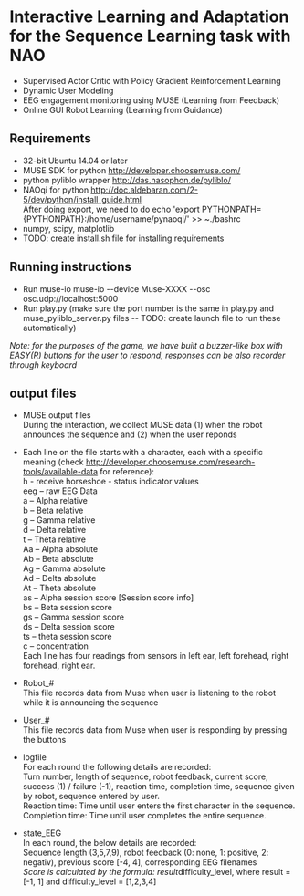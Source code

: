 # Interactive Learning and Adaptation for the Sequence Learning task with NAO
- Supervised Actor Critic with Policy Gradient Reinforcement Learning
- Dynamic User Modeling 
- EEG engagement monitoring using MUSE (Learning from Feedback)
- Online GUI Robot Learning (Learning from Guidance)

## Requirements
- 32-bit Ubuntu 14.04 or later
- MUSE SDK for python http://developer.choosemuse.com/   
- python pyliblo wrapper http://das.nasophon.de/pyliblo/  
- NAOqi for python http://doc.aldebaran.com/2-5/dev/python/install_guide.html   
After doing export, we need to do echo 'export PYTHONPATH={PYTHONPATH}:/home/username/pynaoqi/' >> ~./bashrc  
- numpy, scipy, matplotlib  
- TODO: create install.sh file for installing requirements  

## Running instructions
- Run muse-io
muse-io --device Muse-XXXX --osc osc.udp://localhost:5000
- Run play.py 
(make sure the port number is the same in play.py and muse_pyliblo_server.py files -- TODO: create launch file to run these automatically)

*Note: for the purposes of the game, we have built a buzzer-like box with EASY(R) buttons for the user to respond, responses can be also recorder through keyboard* 

## output files
- MUSE output files  
During the interaction, we collect MUSE data (1) when the robot announces the sequence and (2) when the user reponds

- Each line on the file starts with a character, each with a specific meaning (check http://developer.choosemuse.com/research-tools/available-data for reference):  
h - receive horseshoe - status indicator values  
eeg – raw EEG Data  
a – Alpha relative   
b – Beta relative  
g – Gamma relative  
d – Delta relative  
t – Theta relative  
Aa – Alpha absolute  
Ab – Beta absolute  
Ag – Gamma absolute  
Ad – Delta absolute  
At – Theta absolute  
as – Alpha session score [Session score info]  
bs – Beta session score  
gs – Gamma session score  
ds – Delta session score  
ts – theta session score  
c – concentration  
Each line has four readings from sensors in left ear, left forehead, right forehead, right ear.  

- Robot_#  
This file records data from Muse when user is listening to the robot while it is announcing the sequence

- User_#  
This file records data from Muse when user is responding by pressing the buttons

- logfile  
For each round the following details are recorded:   
Turn number, length of sequence, robot feedback, current score, success (1) / failure (-1), reaction time, completion time, sequence given by robot, sequence entered by user.  
Reaction time: Time until user enters the first character in the sequence.  
Completion time: Time until user completes the entire sequence.  

- state_EEG  
In each round, the below details are recorded:  
Sequence length (3,5,7,9), robot feedback (0: none, 1: positive, 2: negativ), previous score [-4, 4], corresponding EEG filenames  
*Score is calculated by the formula:  result*difficulty_level, where result = [-1, 1] and difficulty_level = [1,2,3,4]

